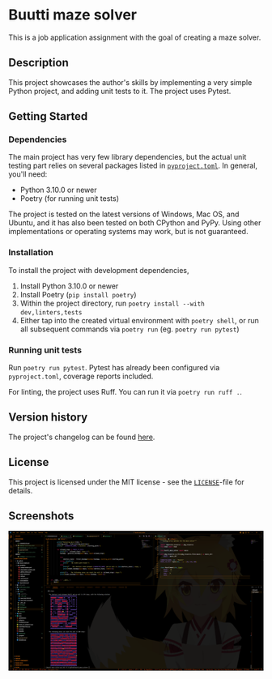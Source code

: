 # Buutti maze solver

This is a job application assignment with the goal of creating a maze solver.

## Description

This project showcases the author's skills by implementing a very simple
Python project, and adding unit tests to it. The project uses Pytest.

## Getting Started

### Dependencies

The main project has very few library dependencies, but the actual unit testing
part relies on several packages listed in
[`pyproject.toml`][pyproject.toml]. In general, you'll need:

- Python 3.10.0 or newer
- Poetry (for running unit tests)

The project is tested on the latest versions of Windows,
Mac OS, and Ubuntu, and it has also been tested on both CPython
and PyPy. Using other implementations or operating systems
may work, but is not guaranteed.

### Installation

To install the project with development dependencies,

1. Install Python 3.10.0 or newer
2. Install Poetry (`pip install poetry`)
3. Within the project directory, run `poetry install --with dev,linters,tests`
4. Either tap into the created virtual environment with `poetry shell`,
   or run all subsequent commands via `poetry run` (eg. `poetry run pytest`)

### Running unit tests

Run `poetry run pytest`. Pytest has already been configured via `pyproject.toml`,
coverage reports included.

For linting, the project uses Ruff. You can run it via `poetry run ruff .`.

## Version history

The project's changelog can be found [here][changelog].

## License

This project is licensed under the MIT license - see the [`LICENSE`][license]-file for details.

## Screenshots

![screenshot]

[pyproject.toml]: ./pyproject.toml
[changelog]: ./CHANGELOG.md
[license]: ./LICENSE
[screenshot]: ./docs/assets/example_session.png
